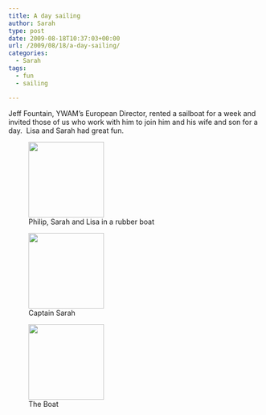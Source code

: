 ```yaml
---
title: A day sailing
author: Sarah
type: post
date: 2009-08-18T10:37:03+00:00
url: /2009/08/18/a-day-sailing/
categories:
  - Sarah
tags:
  - fun
  - sailing

---
```

Jeff Fountain, YWAM&#8217;s European Director, rented a sailboat for a week and invited those of us who work with him to join him and his wife and son for a day.  Lisa and Sarah had great fun.

<div id='gallery-2' class='gallery galleryid-113 gallery-columns-4 gallery-size-thumbnail'>
  <figure class='gallery-item'> 
  
  <div class='gallery-icon landscape'>
    <a href='http://www.sarah-blevins.com/wp-content/uploads/2009/08/sany0090.jpg'><img width="150" height="150" src="http://www.sarah-blevins.com/wp-content/uploads/2009/08/sany0090-150x150.jpg" class="attachment-thumbnail size-thumbnail" alt="" aria-describedby="gallery-2-114" /></a>
  </div><figcaption class='wp-caption-text gallery-caption' id='gallery-2-114'> Philip, Sarah and Lisa in a rubber boat </figcaption></figure><figure class='gallery-item'> 
  
  <div class='gallery-icon portrait'>
    <a href='http://www.sarah-blevins.com/wp-content/uploads/2009/08/p8180330_2.jpg'><img width="150" height="150" src="http://www.sarah-blevins.com/wp-content/uploads/2009/08/p8180330_2-150x150.jpg" class="attachment-thumbnail size-thumbnail" alt="" aria-describedby="gallery-2-115" /></a>
  </div><figcaption class='wp-caption-text gallery-caption' id='gallery-2-115'> Captain Sarah </figcaption></figure><figure class='gallery-item'> 
  
  <div class='gallery-icon landscape'>
    <a href='http://www.sarah-blevins.com/wp-content/uploads/2009/08/p8180360.jpg'><img width="150" height="150" src="http://www.sarah-blevins.com/wp-content/uploads/2009/08/p8180360-150x150.jpg" class="attachment-thumbnail size-thumbnail" alt="" aria-describedby="gallery-2-116" /></a>
  </div><figcaption class='wp-caption-text gallery-caption' id='gallery-2-116'> The Boat </figcaption></figure>
</div>
